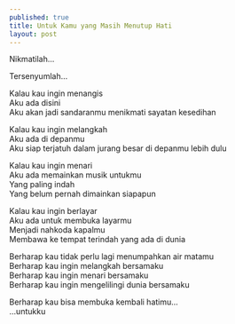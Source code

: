 ```yaml
---
published: true
title: Untuk Kamu yang Masih Menutup Hati
layout: post
---
```

Nikmatilah...

Tersenyumlah...

Kalau kau ingin menangis  
Aku ada disini  
Aku akan jadi sandaranmu menikmati sayatan kesedihan  

Kalau kau ingin melangkah  
Aku ada di depanmu  
Aku siap terjatuh dalam jurang besar di depanmu lebih dulu  

Kalau kau ingin menari  
Aku ada memainkan musik untukmu  
Yang paling indah  
Yang belum pernah dimainkan siapapun  

Kalau kau ingin berlayar  
Aku ada untuk membuka layarmu  
Menjadi nahkoda kapalmu  
Membawa ke tempat terindah yang ada di dunia  

Berharap kau tidak perlu lagi menumpahkan air matamu  
Berharap kau ingin melangkah bersamaku  
Berharap kau ingin menari bersamaku  
Berharap kau ingin mengelilingi dunia bersamaku  

Berharap kau bisa membuka kembali hatimu...  
...untukku

